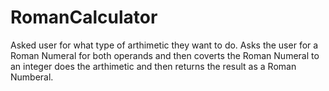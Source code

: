 # RomanCalculator
Asked user for what type of arthimetic they want to do. Asks the user for a Roman Numeral for both operands and then coverts the Roman Numeral to an integer does the arthimetic and then returns the result as a Roman Numberal. 